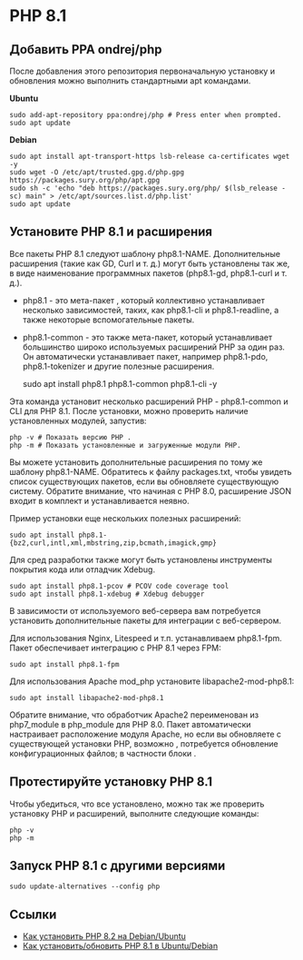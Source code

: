 # PHP 8.1

## Добавить PPA ondrej/php

После добавления этого репозитория первоначальную установку и обновления можно выполнить стандартными apt командами.

**Ubuntu**

    sudo add-apt-repository ppa:ondrej/php # Press enter when prompted.
    sudo apt update

**Debian**

    sudo apt install apt-transport-https lsb-release ca-certificates wget -y
    sudo wget -O /etc/apt/trusted.gpg.d/php.gpg https://packages.sury.org/php/apt.gpg
    sudo sh -c 'echo "deb https://packages.sury.org/php/ $(lsb_release -sc) main" > /etc/apt/sources.list.d/php.list'
    sudo apt update

## Установите PHP 8.1 и расширения

Все пакеты PHP 8.1 следуют шаблону php8.1-NAME. Дополнительные расширения (такие как GD, Curl и т. д.) могут быть установлены так же, в виде наименование программных пакетов  (php8.1-gd, php8.1-curl и т. д.).

 * php8.1 - это мета-пакет , который коллективно устанавливает несколько зависимостей, таких, как php8.1-cli и php8.1-readline, а также некоторые вспомогательные пакеты.
 * php8.1-common - это также мета-пакет, который устанавливает большинство широко используемых расширений PHP за один раз. Он автоматически устанавливает пакет, например php8.1-pdo, php8.1-tokenizer и другие полезные расширения.

    sudo apt install php8.1 php8.1-common php8.1-cli -y

Эта команда установит несколько расширений PHP - php8.1-common и CLI для PHP 8.1.  После установки, можно проверить наличие установленных модулей, запустив:

    php -v # Показать версию PHP .
    php -m # Показать установленные и загруженные модули PHP.

Вы можете установить дополнительные расширения по тому же шаблону php8.1-NAME. Обратитесь к файлу packages.txt, чтобы увидеть список существующих пакетов, если вы обновляете существующую систему. Обратите внимание, что начиная с PHP 8.0, расширение JSON входит в комплект и устанавливается неявно.

Пример установки еще нескольких полезных расширений:

    sudo apt install php8.1-{bz2,curl,intl,xml,mbstring,zip,bcmath,imagick,gmp}

Для сред разработки также могут быть установлены инструменты покрытия кода или отладчик Xdebug. 

    sudo apt install php8.1-pcov # PCOV code coverage tool
    sudo apt install php8.1-xdebug # Xdebug debugger

В зависимости от используемого веб-сервера вам потребуется установить дополнительные пакеты для интеграции с веб-сервером. 

Для использования Nginx, Litespeed и т.п. устанавливаем php8.1-fpm. Пакет обеспечивает интеграцию с PHP 8.1 через FPM:

    sudo apt install php8.1-fpm

Для использования Apache mod_php установите libapache2-mod-php8.1:

    sudo apt install libapache2-mod-php8.1

Обратите внимание, что обработчик Apache2 переименован из php7_module в php_module для PHP 8.0.  Пакет автоматически настраивает расположение модуля Apache, но если вы обновляете с существующей установки PHP, возможно , потребуется обновление конфигурационных файлов; в частности блоки <IfModule>. 

## Протестируйте установку PHP 8.1

Чтобы убедиться, что все установлено, можно так же проверить установку PHP и расширений, выполните следующие команды:


    php -v
    php -m

## Запуск PHP 8.1 с другими версиями

    sudo update-alternatives --config php

## Ссылки

* [Как установить PHP 8.2 на Debian/Ubuntu](https://www.dev-notes.ru/articles/php/install-php82-ubuntu-debian/?ysclid=lhak8kikiy749890379)
* [Как установить/обновить PHP 8.1 в Ubuntu/Debian](https://sergeymukhin.com/blog/kak-ustanovitobnovit-php-81-v-ubuntudebian?ysclid=lh76zzcv7q800894993)
